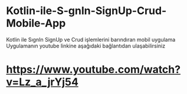 # Kotlin-ile-S-gnIn-SignUp-Crud-Mobile-App
Kotlin ile SıgnIn SignUp ve Crud işlemlerini barındıran mobil uygulama
Uygulamanın youtube linkine aşağıdaki bağlantıdan ulaşabilirsiniz
# https://www.youtube.com/watch?v=Lz_a_jrYj54
